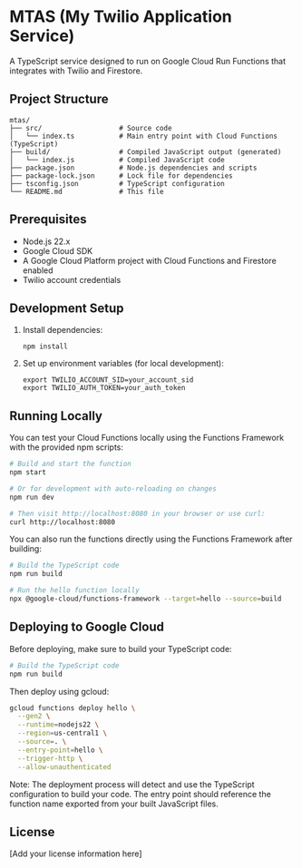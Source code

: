 # MTAS (My Twilio Application Service)

A TypeScript service designed to run on Google Cloud Run Functions that integrates with Twilio and Firestore.

## Project Structure

```
mtas/
├── src/                   # Source code
│   └── index.ts           # Main entry point with Cloud Functions (TypeScript)
├── build/                 # Compiled JavaScript output (generated)
│   └── index.js           # Compiled JavaScript code
├── package.json           # Node.js dependencies and scripts
├── package-lock.json      # Lock file for dependencies
├── tsconfig.json          # TypeScript configuration
└── README.md              # This file
```

## Prerequisites

- Node.js 22.x
- Google Cloud SDK
- A Google Cloud Platform project with Cloud Functions and Firestore enabled
- Twilio account credentials

## Development Setup

1. Install dependencies:
   ```
   npm install
   ```

2. Set up environment variables (for local development):
   ```
   export TWILIO_ACCOUNT_SID=your_account_sid
   export TWILIO_AUTH_TOKEN=your_auth_token
   ```

## Running Locally

You can test your Cloud Functions locally using the Functions Framework with the provided npm scripts:

```bash
# Build and start the function
npm start

# Or for development with auto-reloading on changes
npm run dev

# Then visit http://localhost:8080 in your browser or use curl:
curl http://localhost:8080
```

You can also run the functions directly using the Functions Framework after building:

```bash
# Build the TypeScript code
npm run build

# Run the hello function locally
npx @google-cloud/functions-framework --target=hello --source=build
```

## Deploying to Google Cloud

Before deploying, make sure to build your TypeScript code:

```bash
# Build the TypeScript code
npm run build
```

Then deploy using gcloud:

```bash
gcloud functions deploy hello \
  --gen2 \
  --runtime=nodejs22 \
  --region=us-central1 \
  --source=. \
  --entry-point=hello \
  --trigger-http \
  --allow-unauthenticated
```

Note: The deployment process will detect and use the TypeScript configuration to build your code. The entry point should reference the function name exported from your built JavaScript files.

## License

[Add your license information here]